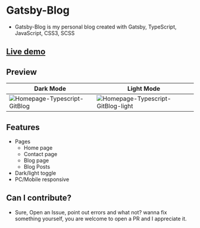 # Gatsby-Blog
- Gatsby-Blog is my personal blog created with Gatsby, TypeScript, JavaScript, CSS3, SCSS

## [Live demo](https://gatsby-gitblog.vercel.app)

## Preview
|Dark Mode|Light Mode|
|----|----|
|![Homepage-Typescript-GitBlog](https://user-images.githubusercontent.com/91379432/149789851-68a39920-d635-4864-ba20-6b731a57c668.png)|![Homepage-Typescript-GitBlog-light](https://user-images.githubusercontent.com/91379432/149790119-8dd8d7fc-6489-44a9-a5df-cab31ea03f93.png)|


## Features
- Pages
  - Home page
  - Contact page
  - Blog page
  - Blog Posts
- Dark/light toggle
- PC/Mobile responsive

## Can I contribute?
- Sure, Open an Issue, point out errors and what not? wanna fix something yourself, you are welcome to open a PR and I appreciate it.

